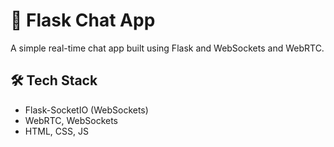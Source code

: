 # 💬 Flask Chat App

A simple real-time chat app built using Flask and WebSockets and WebRTC.

## 🛠 Tech Stack

- Flask-SocketIO (WebSockets)
- WebRTC, WebSockets
- HTML, CSS, JS


